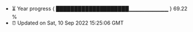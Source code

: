 - ⏳ Year progress { ████████████████████▁▁▁▁▁▁▁▁▁▁ } 69.22 %
- ⏰ Updated on Sat, 10 Sep 2022 15:25:06 GMT


